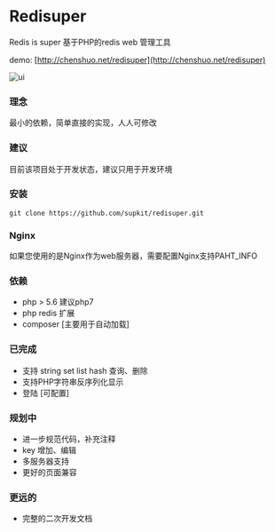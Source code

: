 # Redisuper

Redis is super 基于PHP的redis web 管理工具

demo: [http://chenshuo.net/redisuper](http://chenshuo.net/redisuper)

![ui](http://chenshuo.net/other/ui.png)

### 理念
最小的依赖，简单直接的实现，人人可修改

### 建议
目前该项目处于开发状态，建议只用于开发环境

### 安装

```
git clone https://github.com/supkit/redisuper.git
```

### Nginx

如果您使用的是Nginx作为web服务器，需要配置Nginx支持PAHT_INFO

### 依赖
- php > 5.6 建议php7
- php redis 扩展
- composer [主要用于自动加载]

### 已完成

- 支持 string set list hash 查询、删除
- 支持PHP字符串反序列化显示
- 登陆 [可配置]

### 规划中
- 进一步规范代码，补充注释
- key 增加、编辑
- 多服务器支持
- 更好的页面兼容

### 更远的
- 完整的二次开发文档